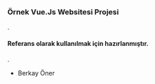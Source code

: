 ### Örnek Vue.Js Websitesi Projesi
.
#### Referans olarak kullanılmak için hazırlanmıştır.
.
- Berkay Öner
